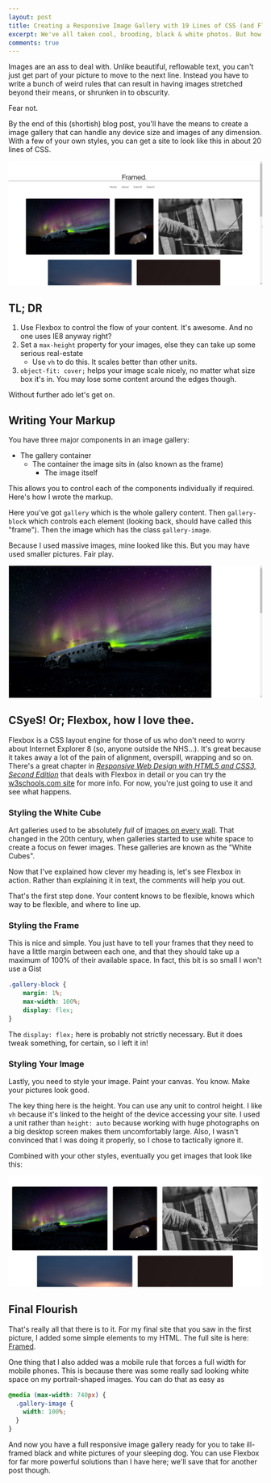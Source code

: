```yaml
---
layout: post
title: Creating a Responsive Image Gallery with 19 Lines of CSS (and Flexbox)
excerpt: We've all taken cool, brooding, black & white photos. But how do you make them brood even when they're viewed on mobile? Let me tell you about Flexbox...
comments: true
---
```


Images are an ass to deal with. Unlike beautiful, reflowable text, you can't just get part of your picture to move to the next line. Instead you have to write a bunch of weird rules that can result in having images stretched beyond their means, or shrunken in to obscurity.

Fear not.

By the end of this (shortish) blog post, you'll have the means to create a image gallery that can handle any device size and images of any dimension. With a few of your own styles, you can get a site to look like this in about 20 lines of CSS.

![final-project](/images/framed.png)

## TL; DR
1. Use Flexbox to control the flow of your content. It's awesome. And no one uses IE8 anyway right?
2. Set a `max-height` property for your images, else they can take up some serious real-estate
    * Use `vh` to do this. It scales better than other units.
3. `object-fit: cover;` helps your image scale nicely, no matter what size box it's in. You may lose some content around the edges though.

Without further ado let's get on.

## Writing Your Markup
You have three major components in an image gallery:
* The gallery container
    * The container the image sits in (also known as the frame)
        * The image itself

This allows you to control each of the components individually if required. Here's how I wrote the markup.

<script src="https://gist.github.com/edwardcgordon/d2eb9b07b51b0a93734bb02019524e34.js"></script>

Here you've got `gallery` which is the whole gallery content. Then `gallery-block` which controls each element (looking back, should have called this "frame"). Then the image which has the class `gallery-image`.

Because I used massive images, mine looked like this. But you may have used smaller pictures. Fair play.

![gallery-without-styles](/images/gallery-no-style.jpg)

## CSyeS! Or; Flexbox, how I love thee.
Flexbox is a CSS layout engine for those of us who don't need to worry about Internet Explorer 8 (so, anyone outside the NHS...). It's great because it takes away a lot of the pain of alignment, overspill, wrapping and so on. There's a great chapter in [*Responsive Web Design with HTML5 and CSS3, Second Edition*](https://www.amazon.co.uk/Responsive-Web-Design-HTML5-CSS3/dp/1784398934/) that deals with Flexbox in detail or you can try the [w3schools.com site](https://www.w3schools.com/css/css3_flexbox.asp) for more info. For now, you're just going to use it and see what happens.

### Styling the White Cube
Art galleries used to be absolutely *full* of [images on every wall](https://commons.wikimedia.org/wiki/File:Fran%C3%A7ois-Joseph_Heim_-_Charles_V_Distributing_Awards_to_the_Artists_at_the_Close_of_the_Salon_of_1824_-_WGA11328.jpg). That changed in the 20th century, when galleries started to use white space to create a focus on fewer images. These galleries are known as the "White Cubes".

Now that I've explained how clever my heading is, let's see Flexbox in action. Rather than explaining it in text, the comments will help you out.

<script src="https://gist.github.com/edwardcgordon/ce72496204cda95fc3d04b862203bfe8.js"></script>

That's the first step done. Your content knows to be flexible, knows which way to be flexible, and where to line up.

### Styling the Frame
This is nice and simple. You just have to tell your frames that they need to have a little margin between each one, and that they should take up a maximum of 100% of their available space. In fact, this bit is so small I won't use a Gist

```css
.gallery-block {
	margin: 1%;
	max-width: 100%;
	display: flex;
}
```

The `display: flex;` here is probably not strictly necessary. But it does tweak something, for certain, so I left it in!

### Styling Your Image
Lastly, you need to style your image. Paint your canvas. You know. Make your pictures look good.

<script src="https://gist.github.com/edwardcgordon/6068a26d26292730844c9d95e5dc71e5.js"></script>

The key thing here is the height. You can use any unit to control height. I like `vh` because it's linked to the height of the device accessing your site. I used a unit rather than `height: auto` because working with huge photographs on a big desktop screen makes them uncomfortably large. Also, I wasn't convinced that I was doing it properly, so I chose to tactically ignore it.

Combined with your other styles, eventually you get images that look like this:

![final-image-gallery](/images/styled-photos.png)

## Final Flourish
That's really all that there is to it. For my final site that you saw in the first picture, I added some simple elements to my HTML. The full site is here: [Framed](https://edwardcgordon.github.io/framed).

One thing that I also added was a mobile rule that forces a full width for mobile phones. This is because there was some really sad looking white space on my portrait-shaped images. You can do that as easy as

```css
@media (max-width: 740px) {
  .gallery-image {
    width: 100%;
  }
}
```

And now you have a full responsive image gallery ready for you to take ill-framed black and white pictures of your sleeping dog. You can use Flexbox for far more powerful solutions than I have here; we'll save that for another post though.
